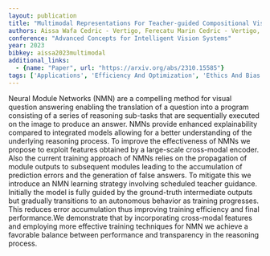 ```yaml
---
layout: publication
title: "Multimodal Representations For Teacher-guided Compositional Visual Reasoning"
authors: Aissa Wafa Cedric - Vertigo, Ferecatu Marin Cedric - Vertigo, Crucianu Michel Cedric - Vertigo
conference: "Advanced Concepts for Intelligent Vision Systems"
year: 2023
bibkey: aissa2023multimodal
additional_links:
  - {name: "Paper", url: "https://arxiv.org/abs/2310.15585"}
tags: ['Applications', 'Efficiency And Optimization', 'Ethics And Bias', 'Interpretability And Explainability', 'Multimodal Models', 'Reinforcement Learning', 'Training Techniques']
---
```

Neural Module Networks (NMN) are a compelling method for visual question answering enabling the translation of a question into a program consisting of a series of reasoning sub-tasks that are sequentially executed on the image to produce an answer. NMNs provide enhanced explainability compared to integrated models allowing for a better understanding of the underlying reasoning process. To improve the effectiveness of NMNs we propose to exploit features obtained by a large-scale cross-modal encoder. Also the current training approach of NMNs relies on the propagation of module outputs to subsequent modules leading to the accumulation of prediction errors and the generation of false answers. To mitigate this we introduce an NMN learning strategy involving scheduled teacher guidance. Initially the model is fully guided by the ground-truth intermediate outputs but gradually transitions to an autonomous behavior as training progresses. This reduces error accumulation thus improving training efficiency and final performance.We demonstrate that by incorporating cross-modal features and employing more effective training techniques for NMN we achieve a favorable balance between performance and transparency in the reasoning process.
